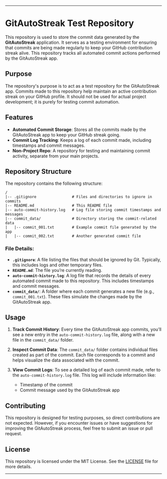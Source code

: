

---

# GitAutoStreak Test Repository

This repository is used to store the commit data generated by the **GitAutoStreak** application. It serves as a testing environment for ensuring that commits are being made regularly to keep your GitHub contribution streak alive. This repository tracks all automated commit actions performed by the GitAutoStreak app.

## Purpose

The repository's purpose is to act as a test repository for the GitAutoStreak app. Commits made to this repository help maintain an active contribution streak on your GitHub profile. It should not be used for actual project development; it is purely for testing commit automation.

## Features

- **Automated Commit Storage**: Stores all the commits made by the GitAutoStreak app to keep your GitHub streak going.
- **Commit Log Tracking**: Keeps a log of each commit made, including timestamps and commit messages.
- **Non-Project Repo**: A repository for testing and maintaining commit activity, separate from your main projects.

## Repository Structure

The repository contains the following structure:

```
/
|-- .gitignore                # Files and directories to ignore in commits
|-- README.md                 # This README file
|-- auto-commit-history.log   # Log file storing commit timestamps and messages
|-- commit_data/              # Directory storing the commit-related data
|   |-- commit_001.txt        # Example commit file generated by the app
|   |-- commit_002.txt        # Another generated commit file
```

### File Details:
- **`.gitignore`**: A file listing the files that should be ignored by Git. Typically, this includes logs and other temporary files.
- **`README.md`**: The file you’re currently reading.
- **`auto-commit-history.log`**: A log file that records the details of every automated commit made to this repository. This includes timestamps and commit messages.
- **`commit_data/`**: A folder where each commit generates a new file (e.g., `commit_001.txt`). These files simulate the changes made by the GitAutoStreak app.

## Usage

1. **Track Commit History**: Every time the GitAutoStreak app commits, you’ll see a new entry in the `auto-commit-history.log` file, along with a new file in the `commit_data/` folder. 
   
2. **Inspect Commit Data**: The `commit_data/` folder contains individual files created as part of the commit. Each file corresponds to a commit and helps visualize the data associated with the commit.

3. **View Commit Logs**: To see a detailed log of each commit made, refer to the `auto-commit-history.log` file. This log will include information like:
    - Timestamp of the commit
    - Commit message used by the GitAutoStreak app

## Contributing

This repository is designed for testing purposes, so direct contributions are not expected. However, if you encounter issues or have suggestions for improving the GitAutoStreak process, feel free to submit an issue or pull request.

## License

This repository is licensed under the MIT License. See the [LICENSE](LICENSE) file for more details.

---
